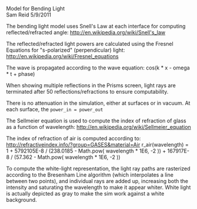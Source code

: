 Model for Bending Light  
Sam Reid 
5/9/2011  

The bending light model uses Snell's Law at each interface for computing reflected/refracted angle: 
http://en.wikipedia.org/wiki/Snell's_law

The reflected/refracted light powers are calculated using the Fresnel Equations for "s-polarized" (perpendicular) light:
http://en.wikipedia.org/wiki/Fresnel_equations

The wave is propagated according to the wave equation: cos(k * x - omega * t + phase)

When showing multiple reflections in the Prisms screen, light rays are terminated after 50 reflections/refractions to
ensure computability.

There is no attenuation in the simulation, either at surfaces or in vacuum. At each surface, the `power_in = power_out`

The Sellmeier equation is used to compute the index of refraction of glass as a function of wavelength:
http://en.wikipedia.org/wiki/Sellmeier_equation

The index of refraction of air is computed according to:
http://refractiveindex.info/?group=GASES&material=Air
r_air(wavelength) = 1 + 5792105E-8 / (238.0185 - Math.pow( wavelength * 1E6, -2 )) + 167917E-8 / (57.362 - Math.pow( wavelength * 1E6, -2 ))

To compute the white-light representation, the light ray paths are rasterized according to the Bresenham Line algorithm 
(which interpolates a line between two points), and individual rays are added up, increasing both the intensity and 
saturating the wavelength to make it appear whiter. White light is actually depicted as gray to make the sim work against 
a white background.